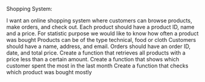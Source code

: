 Shopping System:

I want an online shopping system where customers can browse products, make orders, and check out.
Each product should have a product ID, name and a price.
For statistic purpose we would like to know how often a product was bought
Products can be of the type technical, food or cloth
Customers should have a name, address, and email. Orders should have an order ID, date, and total price.
Create a function that retrieves all products with a price less than a certain amount.
Create a function that shows which customer spent the most in the last month
Create a function that checks which product was bought mostly
